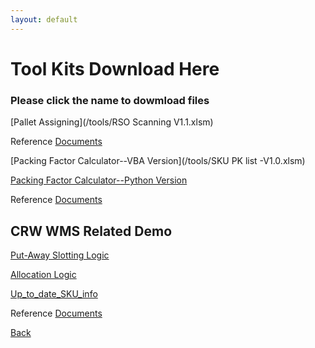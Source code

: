 ```yaml
---
layout: default
---
```


# Tool Kits Download Here
### Please click the name to dowmload files


[Pallet Assigning](/tools/RSO Scanning V1.1.xlsm)

Reference [Documents](/tools/RSO收货工具使用说明.docx)


[Packing Factor Calculator--VBA Version](/tools/SKU PK list -V1.0.xlsm)


[Packing Factor Calculator--Python Version](https://github.com/Lordbread/Shoebox_PalletLoader)

Reference [Documents]()

## CRW WMS Related Demo

[Put-Away Slotting Logic](/tools/test.xlsm) 


[Allocation Logic](/tools/Allocation.xlsm)


[Up_to_date_SKU_info]()

Reference [Documents]()


[Back](./)

